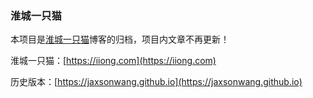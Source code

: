 ### 淮城一只猫

本项目是[淮城一只猫](//iiong.com)博客的归档，项目内文章不再更新！

淮城一只猫：[https://iiong.com](https://iiong.com)

历史版本：[https://jaxsonwang.github.io](https://jaxsonwang.github.io)